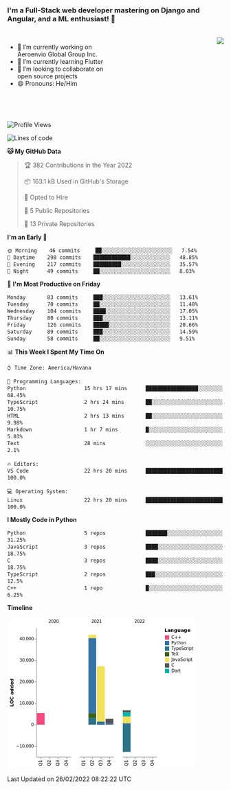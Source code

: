 ### I'm a Full-Stack web developer mastering on Django and Angular, and a ML enthusiast!  👋

<br/>

<img align="right" height="250"  src="https://media1.giphy.com/media/qgQUggAC3Pfv687qPC/giphy.gif?cid=ecf05e470ttfxgsj072btembitu1zn4ti3t3cdyg4jo5b3by&rid=giphy.gif&ct=g" />

 <div style="width:50%">
    <ul>
      <li>🔭 I’m currently working on Aeroenvio Global Group Inc.</li>
      <li>🌱 I’m currently learning Flutter</li>
      <li>👯 I’m looking to collaborate on open source projects</li>
      <li>😄 Pronouns: He/Him</li>
<!--       <li>⚡ Fun fact: I started my first professional project for a company as web dev without knowing any JS </li> -->
    </ul>
  </div>
  
<br/><br/><br/>


<!--START_SECTION:waka-->
![Profile Views](http://img.shields.io/badge/Profile%20Views-38-blue)

![Lines of code](https://img.shields.io/badge/From%20Hello%20World%20I%27ve%20Written-71%20Thousand%20lines%20of%20code-blue)

**🐱 My GitHub Data** 

> 🏆 382 Contributions in the Year 2022
 > 
> 📦 163.1 kB Used in GitHub's Storage 
 > 
> 💼 Opted to Hire
 > 
> 📜 5 Public Repositories 
 > 
> 🔑 13 Private Repositories  
 > 
**I'm an Early 🐤** 

```text
🌞 Morning    46 commits     ██░░░░░░░░░░░░░░░░░░░░░░░   7.54% 
🌆 Daytime    298 commits    ████████████░░░░░░░░░░░░░   48.85% 
🌃 Evening    217 commits    █████████░░░░░░░░░░░░░░░░   35.57% 
🌙 Night      49 commits     ██░░░░░░░░░░░░░░░░░░░░░░░   8.03%

```
📅 **I'm Most Productive on Friday** 

```text
Monday       83 commits     ███░░░░░░░░░░░░░░░░░░░░░░   13.61% 
Tuesday      70 commits     ██░░░░░░░░░░░░░░░░░░░░░░░   11.48% 
Wednesday    104 commits    ████░░░░░░░░░░░░░░░░░░░░░   17.05% 
Thursday     80 commits     ███░░░░░░░░░░░░░░░░░░░░░░   13.11% 
Friday       126 commits    █████░░░░░░░░░░░░░░░░░░░░   20.66% 
Saturday     89 commits     ███░░░░░░░░░░░░░░░░░░░░░░   14.59% 
Sunday       58 commits     ██░░░░░░░░░░░░░░░░░░░░░░░   9.51%

```


📊 **This Week I Spent My Time On** 

```text
⌚︎ Time Zone: America/Havana

💬 Programming Languages: 
Python                   15 hrs 17 mins      █████████████████░░░░░░░░   68.45% 
TypeScript               2 hrs 24 mins       ██░░░░░░░░░░░░░░░░░░░░░░░   10.75% 
HTML                     2 hrs 13 mins       ██░░░░░░░░░░░░░░░░░░░░░░░   9.98% 
Markdown                 1 hr 7 mins         █░░░░░░░░░░░░░░░░░░░░░░░░   5.03% 
Text                     28 mins             ░░░░░░░░░░░░░░░░░░░░░░░░░   2.1%

🔥 Editors: 
VS Code                  22 hrs 20 mins      █████████████████████████   100.0%

💻 Operating System: 
Linux                    22 hrs 20 mins      █████████████████████████   100.0%

```

**I Mostly Code in Python** 

```text
Python                   5 repos             ███████░░░░░░░░░░░░░░░░░░   31.25% 
JavaScript               3 repos             ████░░░░░░░░░░░░░░░░░░░░░   18.75% 
C                        3 repos             ████░░░░░░░░░░░░░░░░░░░░░   18.75% 
TypeScript               2 repos             ███░░░░░░░░░░░░░░░░░░░░░░   12.5% 
C++                      1 repo              █░░░░░░░░░░░░░░░░░░░░░░░░   6.25%

```


**Timeline**

![Chart not found](https://raw.githubusercontent.com/dfg-98/dfg-98/main/charts/bar_graph.png) 


 Last Updated on 26/02/2022 08:22:22 UTC
<!--END_SECTION:waka-->
